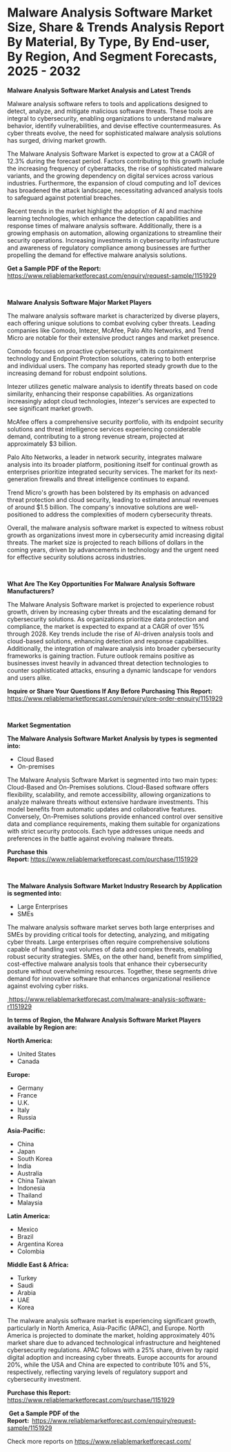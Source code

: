 <p><h1>Malware Analysis Software Market Size, Share & Trends Analysis Report By Material, By Type, By End-user, By Region, And Segment Forecasts, 2025 - 2032</h1></p><p><strong>Malware Analysis Software Market Analysis and Latest Trends</strong></p>
<p><p>Malware analysis software refers to tools and applications designed to detect, analyze, and mitigate malicious software threats. These tools are integral to cybersecurity, enabling organizations to understand malware behavior, identify vulnerabilities, and devise effective countermeasures. As cyber threats evolve, the need for sophisticated malware analysis solutions has surged, driving market growth.</p><p>The Malware Analysis Software Market is expected to grow at a CAGR of 12.3% during the forecast period. Factors contributing to this growth include the increasing frequency of cyberattacks, the rise of sophisticated malware variants, and the growing dependency on digital services across various industries. Furthermore, the expansion of cloud computing and IoT devices has broadened the attack landscape, necessitating advanced analysis tools to safeguard against potential breaches.</p><p>Recent trends in the market highlight the adoption of AI and machine learning technologies, which enhance the detection capabilities and response times of malware analysis software. Additionally, there is a growing emphasis on automation, allowing organizations to streamline their security operations. Increasing investments in cybersecurity infrastructure and awareness of regulatory compliance among businesses are further propelling the demand for effective malware analysis solutions.</p></p>
<p><strong>Get a Sample PDF of the Report:&nbsp;</strong> <a href="https://www.reliablemarketforecast.com/enquiry/request-sample/1151929?utm_campaign=2853&utm_medium=2&utm_source=Github&utm_content=ia&utm_term=10032025&utm_id=malware-analysis-software">https://www.reliablemarketforecast.com/enquiry/request-sample/1151929</a></p>
<p>&nbsp;</p>
<p><strong>Malware Analysis Software Major Market Players</strong></p>
<p><p>The malware analysis software market is characterized by diverse players, each offering unique solutions to combat evolving cyber threats. Leading companies like Comodo, Intezer, McAfee, Palo Alto Networks, and Trend Micro are notable for their extensive product ranges and market presence.</p><p>Comodo focuses on proactive cybersecurity with its containment technology and Endpoint Protection solutions, catering to both enterprise and individual users. The company has reported steady growth due to the increasing demand for robust endpoint solutions.</p><p>Intezer utilizes genetic malware analysis to identify threats based on code similarity, enhancing their response capabilities. As organizations increasingly adopt cloud technologies, Intezer's services are expected to see significant market growth.</p><p>McAfee offers a comprehensive security portfolio, with its endpoint security solutions and threat intelligence services experiencing considerable demand, contributing to a strong revenue stream, projected at approximately $3 billion.</p><p>Palo Alto Networks, a leader in network security, integrates malware analysis into its broader platform, positioning itself for continual growth as enterprises prioritize integrated security services. The market for its next-generation firewalls and threat intelligence continues to expand.</p><p>Trend Micro's growth has been bolstered by its emphasis on advanced threat protection and cloud security, leading to estimated annual revenues of around $1.5 billion. The company's innovative solutions are well-positioned to address the complexities of modern cybersecurity threats.</p><p>Overall, the malware analysis software market is expected to witness robust growth as organizations invest more in cybersecurity amid increasing digital threats. The market size is projected to reach billions of dollars in the coming years, driven by advancements in technology and the urgent need for effective security solutions across industries.</p></p>
<p>&nbsp;</p>
<p><strong>What Are The Key Opportunities For Malware Analysis Software Manufacturers?</strong></p>
<p><p>The Malware Analysis Software market is projected to experience robust growth, driven by increasing cyber threats and the escalating demand for cybersecurity solutions. As organizations prioritize data protection and compliance, the market is expected to expand at a CAGR of over 15% through 2028. Key trends include the rise of AI-driven analysis tools and cloud-based solutions, enhancing detection and response capabilities. Additionally, the integration of malware analysis into broader cybersecurity frameworks is gaining traction. Future outlook remains positive as businesses invest heavily in advanced threat detection technologies to counter sophisticated attacks, ensuring a dynamic landscape for vendors and users alike.</p></p>
<p><strong>Inquire or Share Your Questions If Any Before Purchasing This Report:</strong> <a href="https://www.reliablemarketforecast.com/enquiry/pre-order-enquiry/1151929?utm_campaign=2853&utm_medium=2&utm_source=Github&utm_content=ia&utm_term=10032025&utm_id=malware-analysis-software">https://www.reliablemarketforecast.com/enquiry/pre-order-enquiry/1151929</a></p>
<p>&nbsp;</p>
<p><strong>Market Segmentation</strong></p>
<p><strong>The Malware Analysis Software Market Analysis by types is segmented into:</strong></p>
<p><ul><li>Cloud Based</li><li>On-premises</li></ul></p>
<p><p>The Malware Analysis Software Market is segmented into two main types: Cloud-Based and On-Premises solutions. Cloud-Based software offers flexibility, scalability, and remote accessibility, allowing organizations to analyze malware threats without extensive hardware investments. This model benefits from automatic updates and collaborative features. Conversely, On-Premises solutions provide enhanced control over sensitive data and compliance requirements, making them suitable for organizations with strict security protocols. Each type addresses unique needs and preferences in the battle against evolving malware threats.</p></p>
<p><strong>Purchase this Report:&nbsp;</strong><a href="https://www.reliablemarketforecast.com/purchase/1151929?utm_campaign=2853&utm_medium=2&utm_source=Github&utm_content=ia&utm_term=10032025&utm_id=malware-analysis-software">https://www.reliablemarketforecast.com/purchase/1151929</a></p>
<p>&nbsp;</p>
<p><strong>The Malware Analysis Software Market Industry Research by Application is segmented into:</strong></p>
<p><ul><li>Large Enterprises</li><li>SMEs</li></ul></p>
<p><p>The malware analysis software market serves both large enterprises and SMEs by providing critical tools for detecting, analyzing, and mitigating cyber threats. Large enterprises often require comprehensive solutions capable of handling vast volumes of data and complex threats, enabling robust security strategies. SMEs, on the other hand, benefit from simplified, cost-effective malware analysis tools that enhance their cybersecurity posture without overwhelming resources. Together, these segments drive demand for innovative software that enhances organizational resilience against evolving cyber risks.</p></p>
<p><a href="https://www.reliablemarketforecast.com/malware-analysis-software-r1151929?utm_campaign=2853&utm_medium=2&utm_source=Github&utm_content=ia&utm_term=10032025&utm_id=malware-analysis-software">&nbsp;https://www.reliablemarketforecast.com/malware-analysis-software-r1151929</a></p>
<p><strong>In terms of Region, the Malware Analysis Software Market Players available by Region are:</strong></p>
<p>
    <p> <strong> North America: </strong>
        <ul>
            <li>United States</li>
            <li>Canada</li>
        </ul>
        </p> 
    <p> <strong> Europe: </strong>
        <ul>
            <li>Germany</li>
            <li>France</li>
            <li>U.K.</li>
            <li>Italy</li>
            <li>Russia</li>
        </ul>
        </p> 
    <p> <strong> Asia-Pacific: </strong>
        <ul>
            <li>China</li>
            <li>Japan</li>
            <li>South Korea</li>
            <li>India</li>
            <li>Australia</li>
            <li>China Taiwan</li>
            <li>Indonesia</li>
            <li>Thailand</li>
            <li>Malaysia</li>
        </ul>
        </p> 
    <p> <strong> Latin America: </strong>
        <ul>
            <li>Mexico</li>
            <li>Brazil</li>
            <li>Argentina Korea</li>
            <li>Colombia</li>
        </ul>
        </p> 
    <p> <strong> Middle East & Africa: </strong>
        <ul>
            <li>Turkey</li>
            <li>Saudi</li>
            <li>Arabia</li>
            <li>UAE</li>
            <li>Korea</li>
        </ul>
    </p>
    </p>
<p><p>The malware analysis software market is experiencing significant growth, particularly in North America, Asia-Pacific (APAC), and Europe. North America is projected to dominate the market, holding approximately 40% market share due to advanced technological infrastructure and heightened cybersecurity regulations. APAC follows with a 25% share, driven by rapid digital adoption and increasing cyber threats. Europe accounts for around 20%, while the USA and China are expected to contribute 10% and 5%, respectively, reflecting varying levels of regulatory support and cybersecurity investment.</p></p>
<p><strong>Purchase this Report: </strong><a href="https://www.reliablemarketforecast.com/purchase/1151929?utm_campaign=2853&utm_medium=2&utm_source=Github&utm_content=ia&utm_term=10032025&utm_id=malware-analysis-software">https://www.reliablemarketforecast.com/purchase/1151929</a></p>
<p>&nbsp;<strong>Get a Sample PDF of the Report:&nbsp;&nbsp;</strong><a href="https://www.reliablemarketforecast.com/enquiry/request-sample/1151929?utm_campaign=2853&utm_medium=2&utm_source=Github&utm_content=ia&utm_term=10032025&utm_id=malware-analysis-software">https://www.reliablemarketforecast.com/enquiry/request-sample/1151929</a></p>
<p><strong></strong></p>
<p>Check more reports on <a href="https://www.reliablemarketforecast.com/?utm_campaign=2853&utm_medium=2&utm_source=Github&utm_content=ia&utm_term=10032025&utm_id=malware-analysis-software">https://www.reliablemarketforecast.com/</a></p>